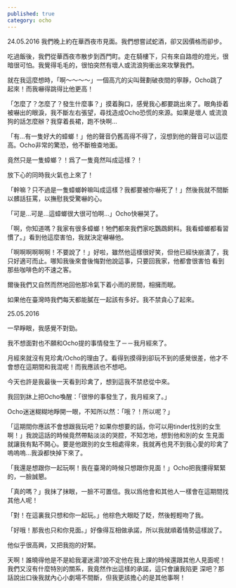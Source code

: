 ```yaml
---
published: true
category: ocho
---
```

24.05.2016
我們晚上約在華西夜市見面。我們想嘗試蛇酒，卻又因價格而卻步。

吃過飯後，我們從華西夜市散步到西門町。走在騎樓下，只有來自路燈的燈光，很暗很可怕。我覺得毛毛的，很怕突然有壞人或流浪狗衝出來攻擊我們。

就在我這麼想時，「啊～～～～」一個高亢的尖叫聲劃破夜間的寧靜，Ocho跳了起來！而我嚇得跳得比他更高！

「怎麼了？怎麼了？發生什麼事？」摸着胸口，感覺我心都要跳出來了。眼角掛着被嚇出的眼淚，我不斷左右張望，尋找造成Ocho恐慌的來源。如果是壞人
或流浪狗的話怎麼辦？我穿着長裙，跑不快啊...

「有...有一隻好大的蟑螂！」他的聲音仍舊高得不得了，沒想到他的聲音可以這麼高。Ocho非常的驚恐，他不斷檢查地面。

竟然只是一隻蟑螂？！爲了一隻竟然叫成這樣？！

放下心的同時我火氣也上來了！

「幹嘛？只不過是一隻蟑螂幹嘛叫成這樣？我都要被你嚇死了！」然後我就不間斷以髒話狂罵，以撫慰我受驚嚇的心。

「可是...可是...這蟑螂很大很可怕啊...」Ocho快嚇哭了。

「啊，你知道嗎？我家有很多蟑螂！牠們都來我們家吃鸚鵡飼料。我看蟑螂都看習慣了。」看到他這麼害怕，我就決定嚇嚇他。

「啊啊啊啊啊啊！不要說了！」好啦，雖然他這樣很好笑，但他已經快崩潰了，我只好適可而止。哪知我後來會後悔對他說這事，只要回我家，他都會很害怕
看到那些咖啡色的不速之客。

爾後我們又自然而然地回他那冷氣下着小雨的房間，相擁而眠。

如果他在臺灣時我們每天都能膩在一起該有多好。我不禁貪心了起來。

25.05.2016

一早睜眼，我感覺不對勁。

我不想面對也不願和Ocho提的事情發生了－－我月經來了。

月經來就沒有見珍禽/Ocho的理由了。看得到摸得到卻玩不到的感覺很差，他才不會想在這期間和我混呢！而我應該也不想吧。

今天也許是我最後一天看到珍禽了，想到這我不禁悲從中來。

我回到牀上把Ocho喚醒：「很慘的事發生了，我月經來了。」

Ocho迷迷糊糊地睜開一眼，不知所以然：「哦？！所以呢？」

「這期間你應該不會想跟我玩吧？如果你想要的話，你可以用tinder找別的女生啊！」我說這話的時候竟然帶點淡淡的哭腔，不知怎地，想到他和別的女
生見面就讓我有點不開心。要是他跟別的女生相處得來，我就再也見不到我心愛的珍禽了嗚嗚嗚...我淚都快掉下來了。

「我還是想跟你一起玩啊！我在臺灣的時候只想跟你見面！」Ocho把我摟得緊緊的，一臉誠懇。

「真的嗎？」我抹了抹眼，一臉不可置信。我以爲他會和其他人一樣會在這期間找其他人呢！

「對！在這裏我只想和你一起玩。」他棕色大眼眨了眨，然後輕輕吻了我。

「好哦！那我也只和你見面。」好像得互相做承諾，所以我就順着情勢這樣說了。

他似乎很高興，又把我抱的好緊。

天啊！誰曉得他是不是給我灌迷湯?說不定他在我上課的時候還跟其他人見面呢！我們又沒有什麼特別的關系，我竟然作出這樣的承諾，這只會讓我陷更
深吧？那話說出口後我就內心小劇場不間斷，但我更該擔心的是其他事啊！

